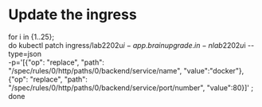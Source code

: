  # Update the ingress

 for i in {1..25}; \
do kubectl patch ingress/lab2202u$i-app.brainupgrade.in -n lab2202u$i --type=json \
  -p='[{"op": "replace", "path": "/spec/rules/0/http/paths/0/backend/service/name", "value":"docker"},{"op": "replace", "path": "/spec/rules/0/http/paths/0/backend/service/port/number", "value":80}]' ; \
  done

